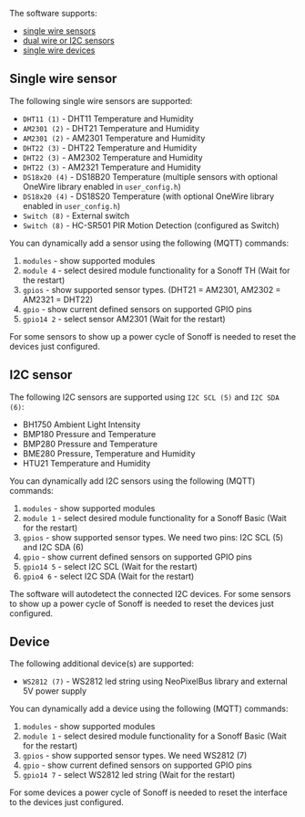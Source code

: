 The software supports:
- [single wire sensors](#single-wire-sensor)
- [dual wire or I2C sensors](#i2c-sensor)
- [single wire devices](#devices)

## Single wire sensor
The following single wire sensors are supported:
- ``DHT11 (1)`` - DHT11 Temperature and Humidity
- ``AM2301 (2)`` - DHT21 Temperature and Humidity
- ``AM2301 (2)`` - AM2301 Temperature and Humidity
- ``DHT22 (3)`` - DHT22 Temperature and Humidity
- ``DHT22 (3)`` - AM2302 Temperature and Humidity
- ``DHT22 (3)`` - AM2321 Temperature and Humidity
- ``DS18x20 (4)`` - DS18B20 Temperature (multiple sensors with optional OneWire library enabled in ``user_config.h``)
- ``DS18x20 (4)`` - DS18S20 Temperature (with optional OneWire library enabled in ``user_config.h``)
- ``Switch (8)`` - External switch
- ``Switch (8)`` - HC-SR501 PIR Motion Detection (configured as Switch)

You can dynamically add a sensor using the following (MQTT) commands:

1. ``modules`` - show supported modules
2. ``module 4`` - select desired module functionality for a Sonoff TH (Wait for the restart)
3. ``gpios`` - show supported sensor types. (DHT21 = AM2301, AM2302 = AM2321 = DHT22)
4. ``gpio`` - show current defined sensors on supported GPIO pins
5. ``gpio14 2`` - select sensor AM2301 (Wait for the restart)

For some sensors to show up a power cycle of Sonoff is needed to reset the devices just configured.

## I2C sensor
The following I2C sensors are supported using ``I2C SCL (5)`` and ``I2C SDA (6)``:
- BH1750 Ambient Light Intensity
- BMP180 Pressure and Temperature
- BMP280 Pressure and Temperature
- BME280 Pressure, Temperature and Humidity
- HTU21  Temperature and Humidity

You can dynamically add I2C sensors using the following (MQTT) commands:

1. ``modules`` - show supported modules
2. ``module 1`` - select desired module functionality for a Sonoff Basic (Wait for the restart)
3. ``gpios`` - show supported sensor types. We need two pins: I2C SCL (5) and I2C SDA (6)
4. ``gpio`` - show current defined sensors on supported GPIO pins
5. ``gpio14 5`` - select I2C SCL (Wait for the restart)
6. ``gpio4 6`` - select I2C SDA (Wait for the restart)

The software will autodetect the connected I2C devices. For some sensors to show up a power cycle of Sonoff is needed to reset the devices just configured.

## Device
The following additional device(s) are supported:
- ``WS2812 (7)`` - WS2812 led string using NeoPixelBus library and external 5V power supply

You can dynamically add a device using the following (MQTT) commands:

1. ``modules`` - show supported modules
2. ``module 1`` - select desired module functionality for a Sonoff Basic (Wait for the restart)
3. ``gpios`` - show supported sensor types. We need WS2812 (7)
4. ``gpio`` - show current defined sensors on supported GPIO pins
5. ``gpio14 7`` - select WS2812 led string (Wait for the restart)

For some devices a power cycle of Sonoff is needed to reset the interface to the devices just configured.
